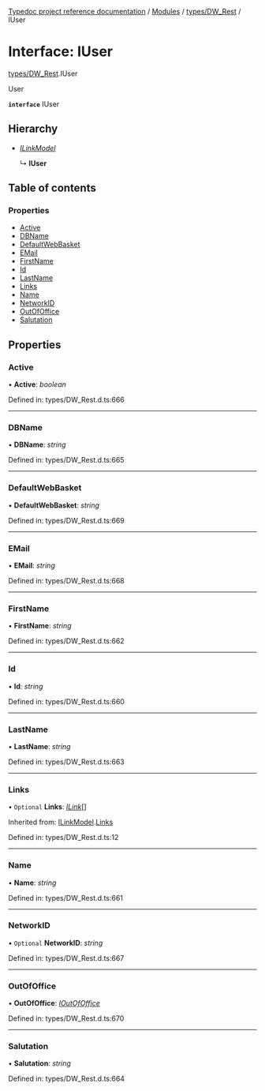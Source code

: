 [Typedoc project reference documentation](../README.md) / [Modules](../modules.md) / [types/DW_Rest](../modules/types_dw_rest.md) / IUser

# Interface: IUser

[types/DW_Rest](../modules/types_dw_rest.md).IUser

User

**`interface`** IUser

## Hierarchy

* [*ILinkModel*](types_dw_rest.ilinkmodel.md)

  ↳ **IUser**

## Table of contents

### Properties

- [Active](types_dw_rest.iuser.md#active)
- [DBName](types_dw_rest.iuser.md#dbname)
- [DefaultWebBasket](types_dw_rest.iuser.md#defaultwebbasket)
- [EMail](types_dw_rest.iuser.md#email)
- [FirstName](types_dw_rest.iuser.md#firstname)
- [Id](types_dw_rest.iuser.md#id)
- [LastName](types_dw_rest.iuser.md#lastname)
- [Links](types_dw_rest.iuser.md#links)
- [Name](types_dw_rest.iuser.md#name)
- [NetworkID](types_dw_rest.iuser.md#networkid)
- [OutOfOffice](types_dw_rest.iuser.md#outofoffice)
- [Salutation](types_dw_rest.iuser.md#salutation)

## Properties

### Active

• **Active**: *boolean*

Defined in: types/DW_Rest.d.ts:666

___

### DBName

• **DBName**: *string*

Defined in: types/DW_Rest.d.ts:665

___

### DefaultWebBasket

• **DefaultWebBasket**: *string*

Defined in: types/DW_Rest.d.ts:669

___

### EMail

• **EMail**: *string*

Defined in: types/DW_Rest.d.ts:668

___

### FirstName

• **FirstName**: *string*

Defined in: types/DW_Rest.d.ts:662

___

### Id

• **Id**: *string*

Defined in: types/DW_Rest.d.ts:660

___

### LastName

• **LastName**: *string*

Defined in: types/DW_Rest.d.ts:663

___

### Links

• `Optional` **Links**: [*ILink*](types_dw_rest.ilink.md)[]

Inherited from: [ILinkModel](types_dw_rest.ilinkmodel.md).[Links](types_dw_rest.ilinkmodel.md#links)

Defined in: types/DW_Rest.d.ts:12

___

### Name

• **Name**: *string*

Defined in: types/DW_Rest.d.ts:661

___

### NetworkID

• `Optional` **NetworkID**: *string*

Defined in: types/DW_Rest.d.ts:667

___

### OutOfOffice

• **OutOfOffice**: [*IOutOfOffice*](types_dw_rest.ioutofoffice.md)

Defined in: types/DW_Rest.d.ts:670

___

### Salutation

• **Salutation**: *string*

Defined in: types/DW_Rest.d.ts:664
